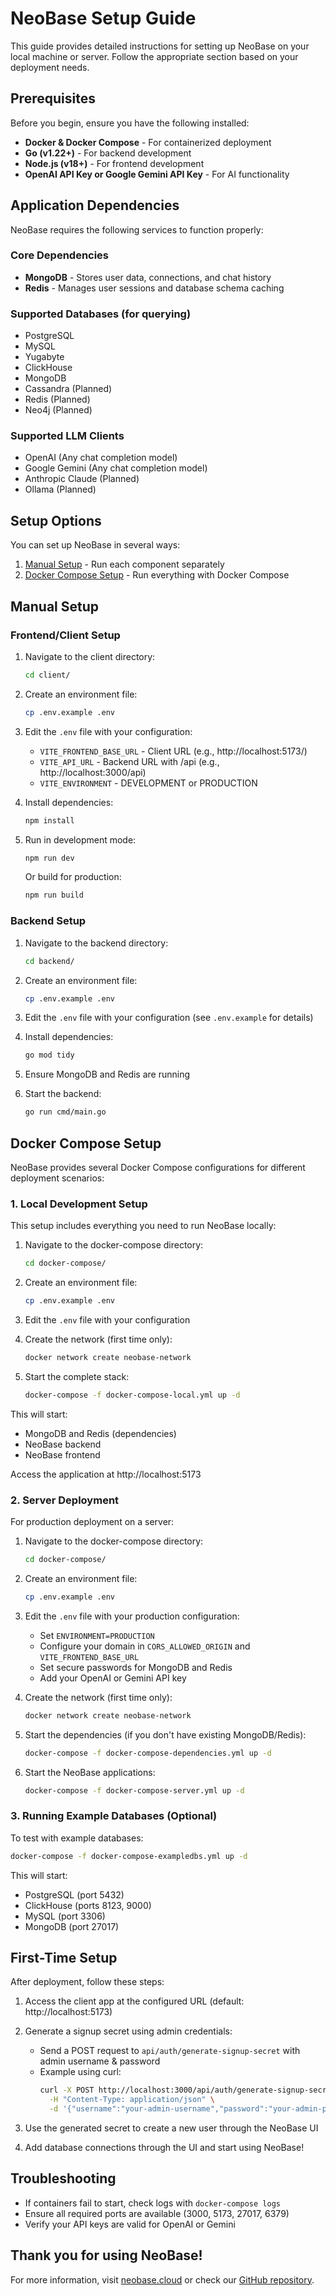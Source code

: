 # NeoBase Setup Guide

This guide provides detailed instructions for setting up NeoBase on your local machine or server. Follow the appropriate section based on your deployment needs.

## Prerequisites

Before you begin, ensure you have the following installed:

- **Docker & Docker Compose** - For containerized deployment
- **Go (v1.22+)** - For backend development
- **Node.js (v18+)** - For frontend development
- **OpenAI API Key or Google Gemini API Key** - For AI functionality

## Application Dependencies

NeoBase requires the following services to function properly:

### Core Dependencies
- **MongoDB** - Stores user data, connections, and chat history
- **Redis** - Manages user sessions and database schema caching

### Supported Databases (for querying)
- PostgreSQL
- MySQL
- Yugabyte
- ClickHouse
- MongoDB
- Cassandra (Planned)
- Redis (Planned)
- Neo4j (Planned)

### Supported LLM Clients
- OpenAI (Any chat completion model)
- Google Gemini (Any chat completion model)
- Anthropic Claude (Planned)
- Ollama (Planned)

## Setup Options

You can set up NeoBase in several ways:

1. [Manual Setup](#manual-setup) - Run each component separately
2. [Docker Compose Setup](#docker-compose-setup) - Run everything with Docker Compose

## Manual Setup

### Frontend/Client Setup

1. Navigate to the client directory:
   ```bash
   cd client/
   ```

2. Create an environment file:
   ```bash
   cp .env.example .env
   ```
   
3. Edit the `.env` file with your configuration:
   - `VITE_FRONTEND_BASE_URL` - Client URL (e.g., http://localhost:5173/)
   - `VITE_API_URL` - Backend URL with /api (e.g., http://localhost:3000/api)
   - `VITE_ENVIRONMENT` - DEVELOPMENT or PRODUCTION

4. Install dependencies:
   ```bash
   npm install
   ```

5. Run in development mode:
   ```bash
   npm run dev
   ```
   
   Or build for production:
   ```bash
   npm run build
   ```

### Backend Setup

1. Navigate to the backend directory:
   ```bash
   cd backend/
   ```

2. Create an environment file:
   ```bash
   cp .env.example .env
   ```
   
3. Edit the `.env` file with your configuration (see `.env.example` for details)

4. Install dependencies:
   ```bash
   go mod tidy
   ```

5. Ensure MongoDB and Redis are running

6. Start the backend:
   ```bash
   go run cmd/main.go
   ```

## Docker Compose Setup

NeoBase provides several Docker Compose configurations for different deployment scenarios:

### 1. Local Development Setup

This setup includes everything you need to run NeoBase locally:

1. Navigate to the docker-compose directory:
   ```bash
   cd docker-compose/
   ```

2. Create an environment file:
   ```bash
   cp .env.example .env
   ```

3. Edit the `.env` file with your configuration

4. Create the network (first time only):
   ```bash
   docker network create neobase-network
   ```

5. Start the complete stack:
   ```bash
   docker-compose -f docker-compose-local.yml up -d
   ```

This will start:
- MongoDB and Redis (dependencies)
- NeoBase backend
- NeoBase frontend

Access the application at http://localhost:5173

### 2. Server Deployment

For production deployment on a server:

1. Navigate to the docker-compose directory:
   ```bash
   cd docker-compose/
   ```

2. Create an environment file:
   ```bash
   cp .env.example .env
   ```

3. Edit the `.env` file with your production configuration:
   - Set `ENVIRONMENT=PRODUCTION`
   - Configure your domain in `CORS_ALLOWED_ORIGIN` and `VITE_FRONTEND_BASE_URL`
   - Set secure passwords for MongoDB and Redis
   - Add your OpenAI or Gemini API key

4. Create the network (first time only):
   ```bash
   docker network create neobase-network
   ```

5. Start the dependencies (if you don't have existing MongoDB/Redis):
   ```bash
   docker-compose -f docker-compose-dependencies.yml up -d
   ```

6. Start the NeoBase applications:
   ```bash
   docker-compose -f docker-compose-server.yml up -d
   ```

### 3. Running Example Databases (Optional)

To test with example databases:

```bash
docker-compose -f docker-compose-exampledbs.yml up -d
```

This will start:
- PostgreSQL (port 5432)
- ClickHouse (ports 8123, 9000)
- MySQL (port 3306)
- MongoDB (port 27017)

## First-Time Setup

After deployment, follow these steps:

1. Access the client app at the configured URL (default: http://localhost:5173)

2. Generate a signup secret using admin credentials:
   - Send a POST request to `api/auth/generate-signup-secret` with admin username & password
   - Example using curl:
     ```bash
     curl -X POST http://localhost:3000/api/auth/generate-signup-secret \
       -H "Content-Type: application/json" \
       -d '{"username":"your-admin-username","password":"your-admin-password"}'
     ```

3. Use the generated secret to create a new user through the NeoBase UI

4. Add database connections through the UI and start using NeoBase!

## Troubleshooting

- If containers fail to start, check logs with `docker-compose logs`
- Ensure all required ports are available (3000, 5173, 27017, 6379)
- Verify your API keys are valid for OpenAI or Gemini

## Thank you for using NeoBase!

For more information, visit [neobase.cloud](https://neobase.cloud) or check our [GitHub repository](https://github.com/bhaskarblur/neobase-ai-dba).